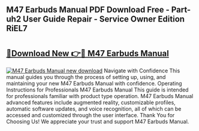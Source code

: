 ## M47 Earbuds Manual PDF Download Free - Part-uh2 User Guide Repair - Service Owner Edition RiEL7

# <h2><a href="http://cf10178.oget.top/?id=M47+Earbuds+Manual">🔗Download New 👉🔴 M47 Earbuds Manual</a></h2>

[![M47 Earbuds Manual new download](https://i.imgur.com/5g1atiW.png)](http://cf10178.oget.top/?id=M47+Earbuds+Manual)
Navigate with Confidence This manual guides you through the process of setting up, using, and maintaining your new M47 Earbuds Manual with confidence. Operating Instructions for Professionals M47 Earbuds Manual This guide is intended for professionals familiar with product type operation. M47 Earbuds Manual advanced features include augmented reality, customizable profiles, automatic software updates, and voice recognition, all of which can be accessed and customized through the user interface. Thank You for Choosing Us! We appreciate your trust and support M47 Earbuds Manual.
